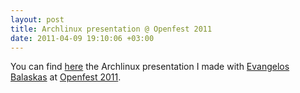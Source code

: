 ```yaml
--- 
layout: post
title: Archlinux presentation @ Openfest 2011
date: 2011-04-09 19:10:06 +03:00
---
```

You can find <a href="http://openfest.teipir.gr/slides/archlinux-openfest-2011.pdf">here</a> the Archlinux presentation I made with <a href="https://ebalaskas.gr/blog/?page=about">Evangelos Balaskas</a> at <a href="http://openfest.teipir.gr">Openfest 2011</a>.
